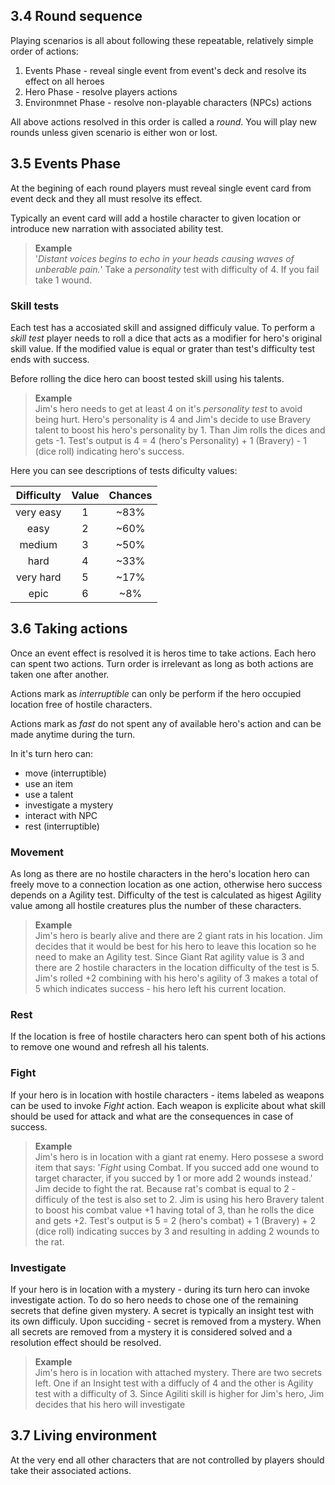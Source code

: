## 3.4 Round sequence

Playing scenarios is all about following these repeatable, relatively simple order of actions: 

1) Events Phase - reveal single event from event's deck and resolve its effect on all heroes
2) Hero Phase - resolve players actions
3) Environmnet Phase - resolve non-playable characters (NPCs) actions 

All above actions resolved in this order is called a *round*.  You will play new rounds unless given scenario is either won or lost.

## 3.5 Events Phase
At the begining of each round players must reveal single event card from event deck and they all must resolve its effect.

Typically an event card will add a hostile character to given location or introduce new narration with associated ability test.

> **Example**  
'*Distant voices begins to echo in your heads causing waves of unberable pain.*' Take a *personality* test with difficulty of 4. If you fail take 1 wound.

### Skill tests
Each test has a accosiated skill and assigned difficuly value. To perform a *skill test* player needs to roll a dice that acts as a modifier for hero's original skill value. If the modified value is equal or grater than test's difficulty 
test ends with success.

Before rolling the dice hero can boost tested skill using his talents.

>**Example**  
Jim's hero needs to get at least 4 on it's *personality test* to avoid being hurt. Hero's personality is 4 and Jim's decide to use Bravery talent to boost his hero's personality by 1. Than Jim rolls the dices and gets -1. Test's output is 4 = 4 (hero's Personality) + 1 (Bravery) - 1 (dice roll) indicating hero's success.

Here you can see descriptions of tests dificulty values:

| Difficulty | Value | Chances |
|:----------:|:-----:|:-------:|
|  very easy |   1   |   ~83%  |
|    easy    |   2   |   ~60%  |
|   medium   |   3   |   ~50%  |
|    hard    |   4   |   ~33%  |
|  very hard |   5   |   ~17%  |
|    epic    |   6   |   ~8%   |

## 3.6 Taking actions

Once an event effect is resolved it is heros time to take actions. Each hero can spent two actions. Turn order is irrelevant as long as both actions are taken one after another.

Actions mark as *interruptible* can only be perform if the hero occupied location free of hostile characters.

Actions mark as *fast* do not spent any of available hero's action and can be made anytime during the turn.

In it's turn hero can:
- move (interruptible)
- use an item
- use a talent
- investigate a mystery
- interact with NPC
- rest (interruptible)

### Movement
As long as there are no hostile characters in the hero's location hero can freely move to a connection location as one action, otherwise hero success depends on a Agility test. Difficulty of the test is calculated as higest Agility value among all hostile creatures plus the number of these characters.

> **Example**  
Jim's hero is bearly alive and there are 2 giant rats in his location. Jim decides that it would be best for his hero to leave this location so he need to make an Agility test. Since Giant Rat agility value is 3 and there are 2 hostile characters in the location difficulty of the test is 5. Jim's rolled +2 combining with his hero's agility of 3 makes a total of 5 which indicates success - his hero left his current location.

### Rest
If the location is free of hostile characters hero can spent both of his actions to remove one wound and refresh all his talents.

### Fight
If your hero is in location with hostile characters - items labeled as weapons can be used to invoke *Fight* action. Each weapon is explicite about what skill should be used for attack and what are the consequences in case of success.

>**Example**  
Jim's hero is in location with a giant rat enemy. Hero possese a sword item that says: '*Fight* using Combat. If you succed add one wound to target character, if you succed by 1 or more add 2 wounds instead.'  
Jim decide to fight the rat. Because rat's combat is equal to 2 - difficuly of the test is also set to 2. Jim is using his hero Bravery talent to boost his combat value +1 having total of 3, than he rolls the dice and gets +2. Test's output is 5 = 2 (hero's combat) + 1 (Bravery) + 2 (dice roll) indicating succes by 3 and resulting in adding 2 wounds to the rat.

### Investigate
If your hero is in location with a mystery - during its turn hero can invoke investigate action. To do so hero needs to chose one of the remaining secrets that define given mystery. A secret is typically an insight test with its own difficuly. Upon succiding - secret is removed from a mystery. When all secrets are removed from a mystery it is considered solved and a resolution effect should be resolved.

>**Example**  
Jim's hero is in location with attached mystery. There are two secrets left. One if an Insight test with a diffucly of 4 and the other is Agility test with a difficulty of 3. Since Agiliti skill is higher for Jim's hero, Jim decides that his hero will investigate 

## 3.7 Living environment
At the very end all other characters that are not controlled by players should take their associated actions.